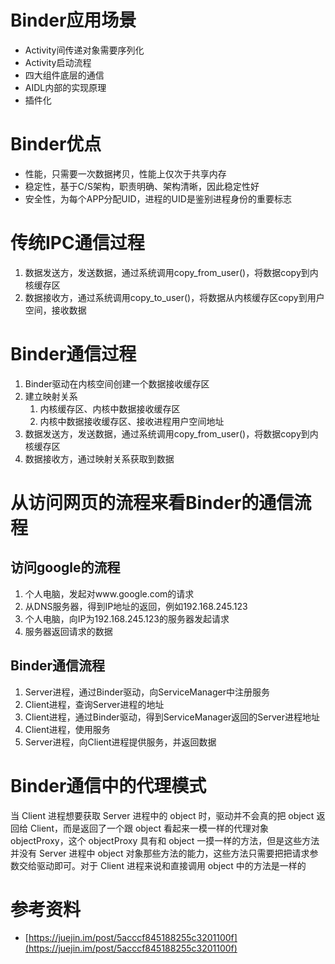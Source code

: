 # Binder应用场景

- Activity间传递对象需要序列化
- Activity启动流程
- 四大组件底层的通信
- AIDL内部的实现原理
- 插件化

# Binder优点

- 性能，只需要一次数据拷贝，性能上仅次于共享内存
- 稳定性，基于C/S架构，职责明确、架构清晰，因此稳定性好
- 安全性，为每个APP分配UID，进程的UID是鉴别进程身份的重要标志

# 传统IPC通信过程

1. 数据发送方，发送数据，通过系统调用copy_from_user()，将数据copy到内核缓存区
2. 数据接收方，通过系统调用copy_to_user()，将数据从内核缓存区copy到用户空间，接收数据

# Binder通信过程

1. Binder驱动在内核空间创建一个数据接收缓存区
2. 建立映射关系
	1. 内核缓存区、内核中数据接收缓存区
	2. 内核中数据接收缓存区、接收进程用户空间地址
3. 数据发送方，发送数据，通过系统调用copy_from_user()，将数据copy到内核缓存区
4. 数据接收方，通过映射关系获取到数据

# 从访问网页的流程来看Binder的通信流程

## 访问google的流程

1. 个人电脑，发起对www.google.com的请求
2. 从DNS服务器，得到IP地址的返回，例如192.168.245.123
3. 个人电脑，向IP为192.168.245.123的服务器发起请求
4. 服务器返回请求的数据

## Binder通信流程

1. Server进程，通过Binder驱动，向ServiceManager中注册服务
2. Client进程，查询Server进程的地址
3. Client进程，通过Binder驱动，得到ServiceManager返回的Server进程地址
4. Client进程，使用服务
5. Server进程，向Client进程提供服务，并返回数据

# Binder通信中的代理模式

当 Client 进程想要获取 Server 进程中的 object 时，驱动并不会真的把 object 返回给 Client，而是返回了一个跟 object 看起来一模一样的代理对象 objectProxy，这个 objectProxy 具有和 object 一摸一样的方法，但是这些方法并没有 Server 进程中 object 对象那些方法的能力，这些方法只需要把把请求参数交给驱动即可。对于 Client 进程来说和直接调用 object 中的方法是一样的

# 参考资料

- [https://juejin.im/post/5acccf845188255c3201100f](https://juejin.im/post/5acccf845188255c3201100f)
